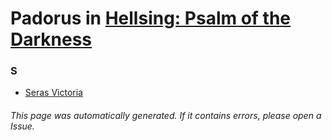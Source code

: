 # Padorus in [Hellsing: Psalm of the Darkness](https://myanimelist.net/anime/7728/Hellsing__Psalm_of_the_Darkness)

### S
* [Seras Victoria](https://github.com/shadow578/Project-Padoru/blob/master/table-of-contents/characters/SerasVictoria.md)

###### This page was automatically generated. If it contains errors, please open a Issue.
